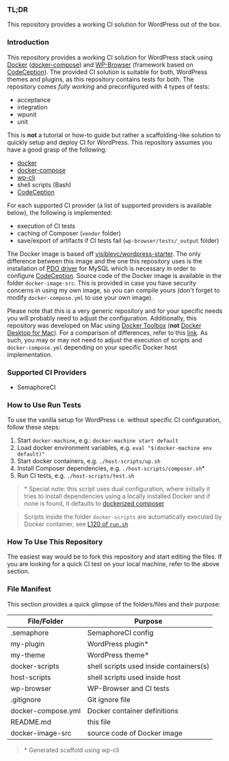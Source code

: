### TL;DR

This repository provides a working CI solution for WordPress out of the box.

### Introduction

This repository provides a working CI solution for WordPress stack using [Docker](https://www.docker.com/) ([docker-compose](https://docs.docker.com/compose/)) and [WP-Browser](https://wpbrowser.wptestkit.dev/) (framework based on [CodeCeption](https://codeception.com/)). The provided CI solution is suitable for both, WordPress themes and plugins, as this repository contains tests for both. The repository comes *fully working* and preconfigured with 4 types of tests:

- acceptance
- integration
- wpunit
- unit

This is **not** a tutorial or how-to guide but rather a scaffolding-like solution to quickly setup and deploy CI for WordPress. This repository assumes you have a good grasp of the following:

- [docker](https://docs.docker.com/engine/reference/run/)
- [docker-compose](https://docs.docker.com/compose/)
- [wp-cli](https://wp-cli.org/)
- shell scripts (Bash)
- [CodeCeption](https://codeception.com/)

For each supported CI provider (a list of supported providers is available below), the following is implemented:

- execution of CI tests
- caching of Composer (`vendor` folder)
- save/export of artifacts if CI tests fail (`wp-browser/tests/_output` folder)

The Docker image is based off [visiblevc/wordpress-starter](https://github.com/visiblevc/wordpress-starter). The only difference between this image and the one this repository uses is the installation of [PDO driver](https://www.php.net/manual/en/ref.pdo-mysql.php) for MySQL which is necessary in order to configure [CodeCeption](https://github.com/visiblevc/wordpress-starter). Source code of the Docker image is available in the folder `docker-image-src`. This is provided in case you have security concerns in using my own image, so you can compile yours (don't forget to modify `docker-compose.yml` to use your own image).

Please note that this is a very generic repository and for your specific needs you will probably need to adjust the configuration. Additionally, this repository was developed on Mac using [Docker Toolbox](https://docs.docker.com/toolbox/toolbox_install_mac/) (**not** [Docker Desktop for Mac](https://docs.docker.com/docker-for-mac/install/)). For a comparison of differences, refer to this [link](https://docs.docker.com/docker-for-mac/docker-toolbox/). As such, you may or may not need to adjust the execution of scripts and `docker-compose.yml` depending on your specific Docker host implementation.

### Supported CI Providers

- SemaphoreCI

### How to Use Run Tests

To use the vanilla setup for WordPress i.e. without specific CI configuration, follow these steps:

1. Start `docker-machine`, e.g.: `docker-machine start default`
2. Load docker environment variables, e.g. `eval "$(docker-machine env default)"`
3. Start docker containers, e.g. `./host-scripts/up.sh`
4. Install Composer dependencies, e.g. `./host-scripts/composer.sh`*
5. Run CI tests, e.g. `./host-scripts/test.sh`

>\* Special note: this script uses dual configuration, where initially it tries to install dependencies using a locally installed Docker and if none is found, it defaults to [dockerized composer](https://hub.docker.com/_/composer)

>Scripts inside the folder `docker-scripts` are automatically executed by Docker container, see [L120 of `run.sh`](https://github.com/visiblevc/wordpress-starter/blob/0b45d216f8e3fd503c24c48ac476b7ee023aba74/run.sh#L120)

### How To Use This Repository

The easiest way would be to fork this repository and start editing the files. If you are looking for a quick CI test on your local machine, refer to the above section.

### File Manifest

This section provides a quick glimpse of the folders/files and their purpose:

| File/Folder | Purpose |
| --- | --- |
| .semaphore | SemaphoreCI config |
| my-plugin | WordPress plugin* |
| my-theme | WordPress theme* |
| docker-scripts | shell scripts used inside containers(s) |
| host-scripts | shell scripts used inside host |
| wp-browser | WP-Browser and CI tests |
| .gitignore | Git ignore file |
| docker-compose.yml | Docker container definitions |
| README.md | this file |
| docker-image-src | source code of Docker image |

>\* Generated scaffold using wp-cli
